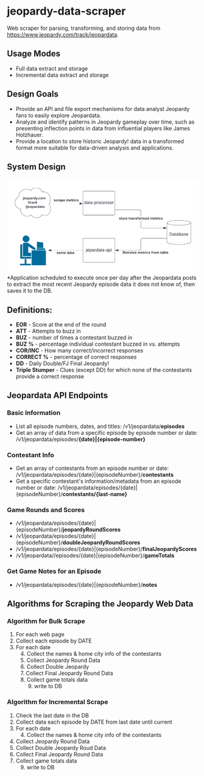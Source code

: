 # jeopardy-data-scraper
Web scraper for parsing, transforming, and storing data from https://www.jeopardy.com/track/jeopardata.

## Usage Modes
- Full data extract and storage
- Incremental data extract and storage

## Design Goals
- Provide an API and file export mechanisms for data analyst Jeopardy fans to easily explore Jeopardata.
- Analyze and identify patterns in Jeopardy gameplay over time, such as presenting inflection points in data from influential players like James Holzhauer.
- Provide a location to store historic Jeopardy! data in a transformed format more suitable for data-driven analysis and applications.

## System Design
![Jeopardata System Design](docs/Jeopardy-System-Design.png)
*Application scheduled to execute once per day after the Jeopardata posts to extract the most recent Jeopardy episode data it does not know of, then saves it to the DB.

## Definitions:
- **EOR** - Score at the end of the round
- **ATT** - Attempts to buzz in
- **BUZ** - number of times a contestant buzzed in
- **BUZ %** -  percentage individual contestant buzzed in vs. attempts
- **COR/INC** - How many correct/incorrect responses
- **CORRECT %** - percentage of correct responses
- **DD** - Daily Double/FJ Final Jeopardy!
- **Triple Stumper** - Clues (except DD) for which none of the contestants provide a correct response

## Jeopardata API Endpoints
### Basic Information
- List all episode numbers, dates, and titles: /v1/jeopardata/**episodes**
- Get an array of data from a specific episode by episode number or date: /v1/jeopardata/episodes/**{date}|{episode-number}**

### Contestant Info
- Get an array of contestants from an episode number or date:  /v1/jeopardata/episodes/{date}|{episodeNumber}/**contestants**
- Get a specific contestant's information/metadata from an episode number or date: /v1/jeopardata/episodes/{date}|{episodeNumber}/**contestants/{last-name}**

### Game Rounds and Scores
- /v1/jeopardata/episodes/{date}|{episodeNumber}/**jeopardyRoundScores**
- /v1/jeopardata/episodes/{date}|{episodeNumber}/**doubleJeopardyRoundScores**
- /v1/jeopardata/episodes/{date}|{episodeNumber}/**finalJeopardyScores**
- /v1/jeopardata//episodes/{date}|{episodeNumber}/**gameTotals**

### Get Game Notes for an Episode
- /v1/jeopardata/episodes/{date}|{episodeNumber}/**notes**

## Algorithms for Scraping the Jeopardy Web Data
### Algorithm for Bulk Scrape
1. For each web page
2. Collect each episode by DATE
3. For each date
<br>&nbsp; &nbsp;4. Collect the names & home city info of the contestants
<br>&nbsp; &nbsp;5. Collect Jeopardy Round Data
<br>&nbsp; &nbsp;6. Collect Double Jeopardy <br>&nbsp; &nbsp;7. Collect Final Jeopardy Round Data
<br>&nbsp; &nbsp;8. Collect game totals data
<br>&nbsp; &nbsp; &nbsp; &nbsp; 9. write to DB

### Algorithm for Incremental Scrape
1. Check the last date in the DB
2. Collect data each episode by DATE from last date until current
3. For each date
<br>&nbsp; &nbsp;4. Collect the names & home city info of the contestants
5. Collect Jeopardy Round Data
6. Collect Double Jeopardy Roud Data
7. Collect Final Jeopardy Round Data
8. Collect game totals data
<br>&nbsp; &nbsp;9. write to DB